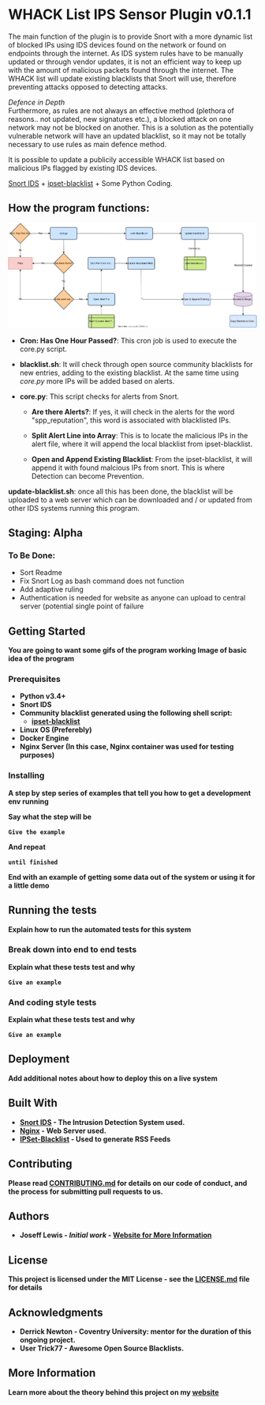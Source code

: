 # WHACK List IPS Sensor Plugin v0.1.1 

The main function of the plugin is to provide Snort with a more dynamic list of blocked IPs using IDS devices found on the network or found on endpoints through the internet. As IDS system rules have to be manually updated or through vendor updates, it is not an efficient way to keep up with the amount of malicious packets found through the internet. The WHACK list will update existing blacklists that Snort will use, therefore preventing attacks opposed to detecting attacks. 

*Defence in Depth*<br>
Furthermore, as rules are not always an effective method (plethora of reasons.. not updated, new signatures etc.), a blocked attack on one network may not be blocked on another. This is a solution as the potentially vulnerable network will have an updated blacklist, so it may not be totally necessary to use rules as main defence method.

It is possible to update a publicily accessible WHACK list based on malicious IPs flagged by existing IDS devices.<br>

[Snort IDS](https://snort.org) + [ipset-blacklist](https://github.com/trick77/ipset-blacklist) + Some Python Coding. 

## How the program functions: 

![Flow Chart](https://github.com/V3ritas1337/Polymorphic-IPS-Sensor/blob/master/images/flowChartFinal.svg)


- **Cron: Has One Hour Passed?**:  This cron job is used to execute the core.py script. 

- **blacklist.sh**: It will check through open source community blacklists for new entries, adding to the existing blacklist. At the same time using *core.py* more IPs will be added based on alerts. 

- **core.py**: This script checks for alerts from Snort. 

  - **Are there Alerts?**: If yes, it will check in the alerts for the word "spp_reputation", this word is associated with blacklisted IPs. 

  - **Split Alert Line into Array**: This is to locate the malicious IPs in the alert file, where it will append the local blacklist from ipset-blacklist.   

  - **Open and Append Existing Blacklist**: From the ipset-blacklist, it will append it with found malcious IPs from snort. This is where Detection can become Prevention.  

**update-blacklist.sh**: once all this has been done, the blacklist will be uploaded to a web server which can be downloaded and / or updated from other IDS systems running this program.  


## Staging: Alpha 
### To Be Done: 

- Sort Readme
- Fix Snort Log as bash command does not function
- Add adaptive ruling 
- Authentication is needed for website as anyone can upload to central server (potential single point of failure
  
## Getting Started

<b>You are going to want some gifs of the program working<b> 
<b>Image of basic idea of the program<b>

### Prerequisites

- Python v3.4+
- Snort IDS 
- Community blacklist generated using the following shell script: 
  - [ipset-blacklist](https://github.com/trick77/ipset-blacklist)
- Linux OS (Preferebly)
- Docker Engine 
- Nginx Server (In this case, Nginx container was used for testing purposes)

### Installing

A step by step series of examples that tell you how to get a development env running

Say what the step will be

```
Give the example
```

And repeat

```
until finished
```

End with an example of getting some data out of the system or using it for a little demo

## Running the tests

Explain how to run the automated tests for this system

### Break down into end to end tests

Explain what these tests test and why

```
Give an example
```

### And coding style tests

Explain what these tests test and why

```
Give an example
```

## Deployment

Add additional notes about how to deploy this on a live system

## Built With

* [Snort IDS](https://www.snort.org/) - The Intrusion Detection System used. 
* [Nginx](https://www.nginx.com/) - Web Server used. 
* [IPSet-Blacklist](https://github.com/trick77/ipset-blacklist) - Used to generate RSS Feeds

## Contributing

Please read [CONTRIBUTING.md](https://gist.github.com/PurpleBooth/b24679402957c63ec426) for details on our code of conduct, and the process for submitting pull requests to us. 

## Authors

* **Joseff Lewis** - *Initial work* - [Website for More Information](https://josefflewis.co.uk)

## License

This project is licensed under the MIT License - see the [LICENSE.md](LICENSE.md) file for details

## Acknowledgments

* Derrick Newton - Coventry University: mentor for the duration of this ongoing project.  
* User Trick77 - Awesome Open Source Blacklists. 

## More Information

Learn more about the theory behind this project on my [website](https://www.josefflewis.co.uk)
